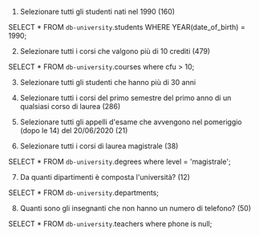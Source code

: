 1. Selezionare tutti gli studenti nati nel 1990 (160)

SELECT * 
FROM `db-university`.students
WHERE YEAR(date_of_birth) = 1990;


2. Selezionare tutti i corsi che valgono più di 10 crediti (479)

SELECT * FROM `db-university`.courses
where cfu > 10;

3. Selezionare tutti gli studenti che hanno più di 30 anni


4. Selezionare tutti i corsi del primo semestre del primo anno di un qualsiasi corso di
laurea (286)


5. Selezionare tutti gli appelli d'esame che avvengono nel pomeriggio (dopo le 14) del
20/06/2020 (21)


6. Selezionare tutti i corsi di laurea magistrale (38)

SELECT * FROM `db-university`.degrees
where level = 'magistrale';

7. Da quanti dipartimenti è composta l'università? (12)

SELECT * FROM `db-university`.departments;


8. Quanti sono gli insegnanti che non hanno un numero di telefono? (50)

SELECT * FROM `db-university`.teachers
where phone is null;